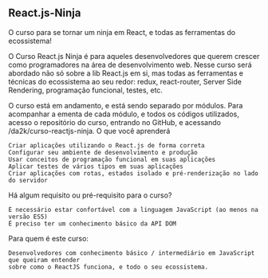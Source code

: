 ## React.js-Ninja
O curso para se tornar um ninja em React, e todas as ferramentas do ecossistema!

O Curso React.js Ninja é para aqueles desenvolvedores que querem crescer como programadores na área de desenvolvimento web. Nesse curso será abordado não só sobre a lib React.js em si, mas todas as ferramentas e técnicas do ecossistema ao seu redor: redux, react-router, Server Side Rendering, programação funcional, testes, etc.

O curso está em andamento, e está sendo separado por módulos. Para acompanhar a ementa de cada módulo, e todos os códigos utilizados, acesso o repositório do curso, entrando no GitHub, e acessando /da2k/curso-reactjs-ninja.
O que você aprenderá

    Criar aplicações utilizando o React.js de forma correta
    Configurar seu ambiente de desenvolvimento e produção
    Usar conceitos de programação funcional em suas aplicações
    Aplicar testes de vários tipos em suas aplicações
    Criar aplicações com rotas, estados isolado e pré-renderização no lado do servidor

Há algum requisito ou pré-requisito para o curso?

    É necessário estar confortável com a linguagem JavaScript (ao menos na versão ES5)
    É preciso ter um conhecimento básico da API DOM

Para quem é este curso:

    Desenvolvedores com conhecimento básico / intermediário em JavaScript que queiram entender 
    sobre como o ReactJS funciona, e todo o seu ecossistema.
